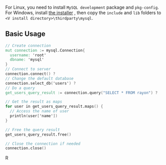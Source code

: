 For Linux, you need to install `MySQL development` package and `pkg-config`.
For Windows, install [the installer](https://dev.mysql.com/downloads/installer/) , then copy the `include` and `lib` folders to `<V install directory>\thirdparty\mysql`.

## Basic Usage

```v
// Create connection
mut connection := mysql.Connection{
  username: 'root'
  dbname: 'mysql'
}
// Connect to server
connection.connect() ?
// Change the default database
connection.select_db('users') ?
// Do a query
get_users_query_result := connection.query("SELECT * FROM rayon") ?

// Get the result as maps
for user in get_users_query_result.maps() {
  // Access the name of user
  println(user['name'])
}

// Free the query result
get_users_query_result.free()

// Close the connection if needed
connection.close()
```
R

